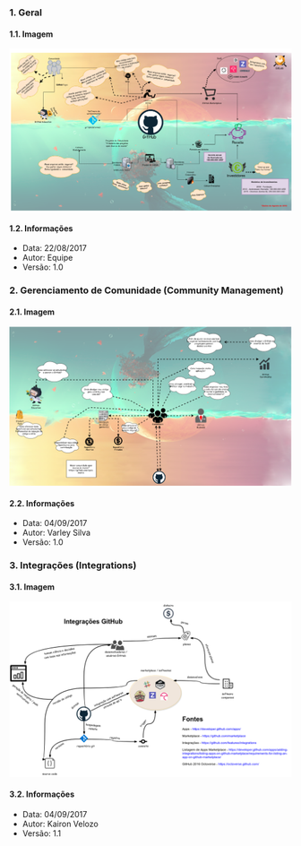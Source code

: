 ### 1. Geral
#### 1.1. Imagem
![general-v1.png](images/rich-picture/general-v1.png)

#### 1.2. Informações
* Data: 22/08/2017
* Autor: Equipe
* Versão: 1.0

### 2. Gerenciamento de Comunidade (Community Management)
#### 2.1. Imagem
![rich-community-v1.png](images/rich-picture/community-v1.png)

#### 2.2. Informações
* Data: 04/09/2017
* Autor: Varley Silva
* Versão: 1.0

### 3. Integrações (Integrations)
#### 3.1. Imagem
![integrations-v1-1.png](images/rich-picture/integrations-v1-1.png)
#### 3.2. Informações
* Data: 04/09/2017
* Autor: Kairon Velozo
* Versão: 1.1
